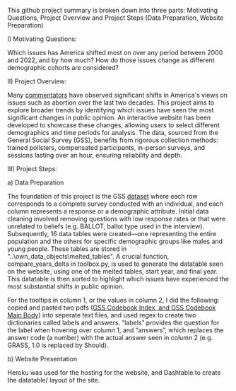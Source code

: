 This github project summary is broken down into three parts: Motivating Questions, Project Overview and Project Steps (Data Preparation, Website Preparation)

I) Motivating Questions:

Which issues has America shifted most on over any period between 2000 and 2022, and by how much? How do those issues change as different demographic cohorts are considered?

II) Project Overview:

Many [commentators](url) have observed significant shifts in America's views on issues such as abortion over the last two decades. This project aims to explore broader trends by identifying which issues have seen the most significant changes in public opinion. An interactive website has been developed to showcase these changes, allowing users to select different demographics and time periods for analysis. The data, sourced from the General Social Survey (GSS), benefits from rigorous collection methods: trained pollsters, compensated participants, in-person surveys, and sessions lasting over an hour, ensuring reliability and depth.

III) Project Steps:

a) Data Preparation

The foundation of this project is the GSS [dataset](url) where each row corresponds to a complete survey conducted with an individual, and each column represents a response or a demographic attribute. Initial data cleaning involved removing questions with low response rates or that were unrelated to beliefs (e.g. BALLOT, ballot type used in the interview). Subsequently, 16 data tables were created—one representing the entire population and the others for specific demographic groups like males and young people. These tables are stored in "..\own_data_objects\melted_tables". A crucial function, compare_years_delta in toolbox.py, is used to generate the datatable seen on the website, using one of the melted tables, start year, and final year. This datatable is then sorted to highlight which issues have experienced the most substantial shifts in public opinion.

For the tooltips in column 1, or the values in column 2, I did the following: copied and pasted two pdfs ([GSS Codebook Index, and GSS Codebook Main Body](url)) into seperate text files, and used regex to create two dictionaries called labels and answers. “labels” provides the question for the label when hovering over column 1, and “answers”, which replaces the answer code (a number) with the actual answer seen in column 2 (e.g. GRASS, 1.0 is replaced by Should).

b) Website Presentation

Heroku was used for the hosting for the website, and Dashtable to create the datatable/ layout of the site. 

